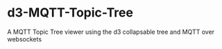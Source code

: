 d3-MQTT-Topic-Tree
==================

A MQTT Topic Tree viewer using the d3 collapsable tree and MQTT over websockets